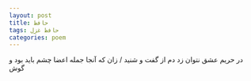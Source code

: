 ```yaml
---
layout: post
title: حافظ
tags: حافظ غزل
categories: poem
---
```


در حریم عشق نتوان زد دم از گفت و شنید / زان که آنجا جمله اعضا چشم باید بود و گوش